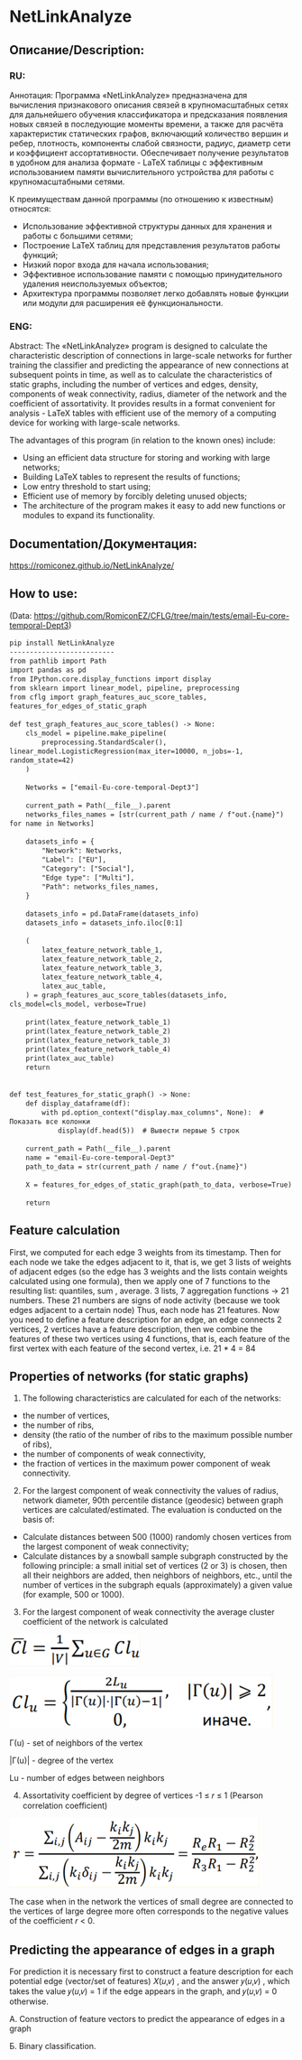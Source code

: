 # NetLinkAnalyze
## Описание/Description:
### RU:
Аннотация: Программа «NetLinkAnalyze» предназначена для вычисления признакового описания связей в крупномасштабных сетях для дальнейшего обучения классификатора и предсказания появления новых связей в последующие моменты времени, а также для расчёта характеристик статических графов, включающий количество вершин и ребер, плотность, компоненты слабой связности, радиус, диаметр сети и коэффициент ассортативности. Обеспечивает получение результатов в удобном для анализа формате - LaTeX таблицы с эффективным использованием памяти вычислительного устройства для работы с крупномасштабными сетями.

К преимуществам данной программы (по отношению к известным) относятся:
* Использование эффективной структуры данных для хранения и работы с большими сетями;
* Построение LaTeX таблиц для представления результатов работы функций;
* Низкий порог входа для начала использования;
* Эффективное использование памяти с помощью принудительного удаления неиспользуемых объектов;
* Архитектура программы позволяет легко добавлять новые функции или модули для расширения её функциональности.

### ENG:
Abstract: The «NetLinkAnalyze» program is designed to calculate the characteristic description of connections in large-scale networks for further training the classifier and predicting the appearance of new connections at subsequent points in time, as well as to calculate the characteristics of static graphs, including the number of vertices and edges, density, components of weak connectivity, radius, diameter of the network and the coefficient of assortativity. It provides results in a format convenient for analysis - LaTeX tables with efficient use of the memory of a computing device for working with large-scale networks.

The advantages of this program (in relation to the known ones) include:
* Using an efficient data structure for storing and working with large networks;
* Building LaTeX tables to represent the results of functions;
* Low entry threshold to start using;
* Efficient use of memory by forcibly deleting unused objects;
* The architecture of the program makes it easy to add new functions or modules to expand its functionality.

## Documentation/Документация:
https://romiconez.github.io/NetLinkAnalyze/

## How to use:

(Data: https://github.com/RomiconEZ/CFLG/tree/main/tests/email-Eu-core-temporal-Dept3)

    pip install NetLinkAnalyze
    --------------------------
    from pathlib import Path
    import pandas as pd
    from IPython.core.display_functions import display
    from sklearn import linear_model, pipeline, preprocessing
    from cflg import graph_features_auc_score_tables, features_for_edges_of_static_graph

    def test_graph_features_auc_score_tables() -> None:
        cls_model = pipeline.make_pipeline(
            preprocessing.StandardScaler(), linear_model.LogisticRegression(max_iter=10000, n_jobs=-1, random_state=42)
        )
    
        Networks = ["email-Eu-core-temporal-Dept3"]
    
        current_path = Path(__file__).parent
        networks_files_names = [str(current_path / name / f"out.{name}") for name in Networks]
    
        datasets_info = {
            "Network": Networks,
            "Label": ["EU"],
            "Category": ["Social"],
            "Edge type": ["Multi"],
            "Path": networks_files_names,
        }
    
        datasets_info = pd.DataFrame(datasets_info)
        datasets_info = datasets_info.iloc[0:1]
        
        (
            latex_feature_network_table_1,
            latex_feature_network_table_2,
            latex_feature_network_table_3,
            latex_feature_network_table_4,
            latex_auc_table,
        ) = graph_features_auc_score_tables(datasets_info, cls_model=cls_model, verbose=True)
       
        print(latex_feature_network_table_1)
        print(latex_feature_network_table_2)
        print(latex_feature_network_table_3)
        print(latex_feature_network_table_4)
        print(latex_auc_table)
        return


    def test_features_for_static_graph() -> None:
        def display_dataframe(df):
            with pd.option_context("display.max_columns", None):  # Показать все колонки
                display(df.head(5))  # Вывести первые 5 строк
    
        current_path = Path(__file__).parent
        name = "email-Eu-core-temporal-Dept3"
        path_to_data = str(current_path / name / f"out.{name}")
    
        X = features_for_edges_of_static_graph(path_to_data, verbose=True)
    
        return

## Feature calculation
First, we computed for each edge 3 weights from its timestamp.
Then for each node we take the edges adjacent to it, that is, we get 3 lists of weights of adjacent edges 
(so the edge has 3 weights and the lists contain weights calculated using one formula), 
then we apply one of 7 functions to the resulting list: quantiles, sum , average. 3 lists, 7 aggregation functions -> 21 numbers. 
These 21 numbers are signs of node activity (because we took edges adjacent to a certain node)
Thus, each node has 21 features. Now you need to define a feature description for an edge, an edge connects 2 vertices, 
2 vertices have a feature description, then we combine the features of these two vertices using 4 functions, 
that is, each feature of the first vertex with each feature of the second vertex, i.e. 21 * 4 = 84

## Properties of networks (for static graphs)
1. The following characteristics are calculated for each of the networks:
* the number of vertices,
* the number of ribs,
* density (the ratio of the number of ribs to the maximum possible number of ribs),
* the number of components of weak connectivity,
* the fraction of vertices in the maximum power component of weak connectivity.
2. For the largest component of weak connectivity the values of radius, network diameter, 90th percentile distance (geodesic) between graph vertices are calculated/estimated.
The evaluation is conducted on the basis of:
* Calculate distances between 500 (1000) randomly chosen vertices from the largest component of weak connectivity;
* Calculate distances by a snowball sample subgraph constructed by the following principle: a small initial set of vertices (2 or 3) is chosen, then all their neighbors are added, then neighbors of neighbors, etc., until the number of vertices in the subgraph equals (approximately) a given value (for example, 500 or 1000).
3. For the largest component of weak connectivity the average cluster coefficient of the network is calculated

![img.png](img_for_readme/img.png)

![img_1.png](img_for_readme/img_1.png)

Г(u) - set of neighbors of the vertex

|Г(u)| - degree of the vertex

Lu - number of edges between neighbors

4. Assortativity coefficient by degree of vertices -1 ≤ 𝑟 ≤ 1 (Pearson correlation coefficient)

![img_2.png](img_for_readme/img_2.png)

The case when in the network the vertices of small degree are connected to the vertices of large degree more often corresponds to the negative values of the coefficient 𝑟 < 0.

## Predicting the appearance of edges in a graph
For prediction it is necessary first to construct a feature description for each potential edge (vector/set of features) 𝑋(𝑢,𝑣) , and the answer 𝑦(𝑢,𝑣) , which takes the value 𝑦(𝑢,𝑣) = 1 if the edge appears in the graph, and 𝑦(𝑢,𝑣) = 0 otherwise. 

A. Construction of feature vectors to predict the appearance of edges in a graph

Б. Binary classification.

